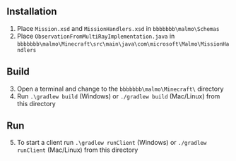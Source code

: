 ## Installation

1. Place `Mission.xsd` and `MissionHandlers.xsd` in `bbbbbbb\malmo\Schemas`
2. Place `ObservationFromMultiRayImplementation.java` in `bbbbbbb\malmo\Minecraft\src\main\java\com\microsoft\Malmo\MissionHandlers`

## Build

3. Open a terminal and change to the `bbbbbbb\malmo\Minecraft\` directory
4. Run `.\gradlew build` (Windows) or `./gradlew build` (Mac/Linux) from this directory

## Run

5. To start a client run `.\gradlew runClient` (Windows) or `./gradlew runClient` (Mac/Linux) from this directory
